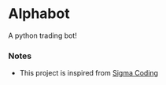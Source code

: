 # Alphabot
A python trading bot!


### Notes
- This project is inspired from [Sigma Coding](https://github.com/areed1192/python-trading-robot)